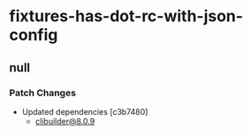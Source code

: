 # fixtures-has-dot-rc-with-json-config

## null

### Patch Changes

- Updated dependencies [c3b7480]
  - clibuilder@8.0.9

